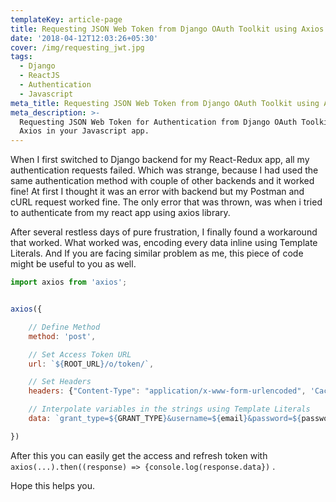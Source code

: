 ```yaml
---
templateKey: article-page
title: Requesting JSON Web Token from Django OAuth Toolkit using Axios
date: '2018-04-12T12:03:26+05:30'
cover: /img/requesting_jwt.jpg
tags:
  - Django
  - ReactJS
  - Authentication
  - Javascript
meta_title: Requesting JSON Web Token from Django OAuth Toolkit using Axios
meta_description: >-
  Requesting JSON Web Token for Authentication from Django OAuth Toolkit using
  Axios in your Javascript app.
---
```

When I first switched to Django backend for my React-Redux app, all my authentication requests failed. Which was strange, because I had used the same authentication method with couple of other backends and it worked fine! At first I thought it was an error with backend but my Postman and cURL request worked fine. The only error that was thrown, was when i tried to authenticate from my react app using axios library.

After several restless days of pure frustration, I finally found a workaround that worked. What worked was, encoding every data inline using Template Literals. And If you are facing similar problem as me, this piece of code might be useful to you as well.

```javascript
import axios from 'axios';


axios({

    // Define Method
    method: 'post',

    // Set Access Token URL
    url: `${ROOT_URL}/o/token/`,

    // Set Headers
    headers: {"Content-Type": "application/x-www-form-urlencoded", 'Cache-Control': "no-cache"},

    // Interpolate variables in the strings using Template Literals
    data: `grant_type=${GRANT_TYPE}&username=${email}&password=${password}&client_id=${CLIENT_ID}&client_secret=${CLIENT_SECRET}`

})
```

After this you can easily get the access and refresh token with `axios(...).then((response) => {console.log(response.data})` .

Hope this helps you.
